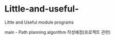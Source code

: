 # Little-and-useful-
Little and Useful module programs


main - Path planning algorithm 작성예정(프로젝트 관련)
